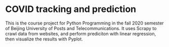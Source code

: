 # COVID tracking and prediction
This is the course project for Python Programming in the fall 2020 semester of Beijing University of Posts and Telecommunications. It uses Scrapy to crawl data from websites, and perform prediciton with linear regression, then visualize the results with Pyplot.
